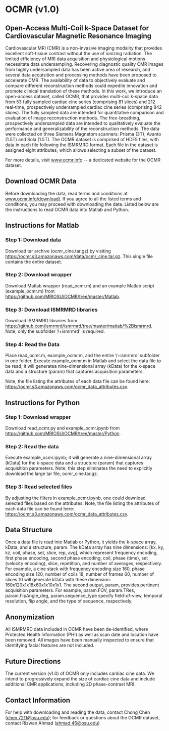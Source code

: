 # OCMR (v1.0) 
## Open-Access Multi-Coil k-Space Dataset for Cardiovascular Magnetic Resonance Imaging

Cardiovascular MRI (CMR) is a non-invasive imaging modality that provides excellent soft-tissue contrast without the use of ionizing radiation. The limited efficiency of MRI data acquisition and physiological motions necessitate data undersampling. Recovering diagnostic quality CMR images from highly undersampled data has been active area of research, and several data acquisition and processing methods have been proposed to accelerate CMR. The availability of data to objectively evaluate and compare different reconstruction methods could expedite innovation and promote clinical translation of these methods. In this work, we introduce an open-access dataset, called OCMR, that provides multi-coil k-space data from 53 fully sampled cardiac cine series (comprising 81 slices) and 212 real-time, prospectively undersampled cardiac cine series (comprising 842 slices). The fully sampled data are intended for quantitative comparison and evaluation of image reconstruction methods. The free-breathing, prospectively undersampled data are intended to qualitatively evaluate the performance and generalizability of the reconstruction methods. The data were collected on three Siemens Magnetom scanners: Prisma (3T), Avanto (1.5T) and Sola (1.5T). The OCMR dataset is comprised of HDF5 files, with data in each file following the ISMRMRD format. Each file in the dataset is assigned eight attributes, which allows selecting a subset of the dataset.

For more details, visit www.ocmr.info -- a dedicated website for the OCMR dataset.

## Download OCMR Data 
Before downloading the data, read terms and conditions at www.ocmr.info/download/. If you agree to all the listed terms and conditions, you may proceed with downloading the data. Listed below are the instructions to read OCMR data into Matlab and Python.

## Instructions for Matlab
### Step 1: Download data
Download tar archive (ocmr_cine.tar.gz) by visiting https://ocmr.s3.amazonaws.com/data/ocmr_cine.tar.gz. This single file contains the entire dataset.
### Step 2: Download wrapper
Download Matlab wrapper (read_ocmr.m) and an example Matlab script (example_ocmr.m) from https://github.com/MRIOSU/OCMR/tree/master/Matlab. 
### Step 3: Download ISMRMRD libraries
Download ISMRMRD libraries from https://github.com/ismrmrd/ismrmrd/tree/master/matlab/%2Bismrmrd. Note, only the subfolder ‘/+ismrmrd’ is required.
### Step 4: Read the Data
Place read_ocmr.m, example_ocmr.m, and the entire ‘/+ismrmrd’ subfolder in one folder. Execute example_ocmr.m in Matlab and select the data file to be read; it will generatea nine-dimensional array (kData) for the k-space data and a structure (param) that captures acquisition parameters.

Note, the file listing the attributes of each data file can be found here: https://ocmr.s3.amazonaws.com/ocmr_data_attributes.csv.

## Instructions for Python
### Step 1: Download wrapper
Download read_ocmr.py and example_ocmr.ipynb from https://github.com/MRIOSU/OCMR/tree/master/Python.
### Step 2: Read the data
Execute example_ocmr.ipynb; it will generate a nine-dimensional array (kData) for the k-space data and a structure (param) that captures acquisition parameters. Note, this step eliminates the need to explicitly download the large tar file, ocmr_cine.tar.gz.
### Step 3: Read selected files
By adjusting the filters in example_ocmr.ipynb, one could download selected files based on the attributes. Note, the file listing the attributes of each data file can be found here: https://ocmr.s3.amazonaws.com/ocmr_data_attributes.csv.

## Data Structure
Once a data file is read into Matlab or Python, it yields the k-space array, kData, and a structure, param. The kData array has nine dimensions: [kx, ky, kz, coil, phase, set, slice, rep, avg], which represent frequency encoding, first phase encoding, second phase encoding, coil, phase (time), set (velocity encoding), slice, repetition, and number of averages, respectively. For example, a cine stack with frequency encoding size 160, phase encoding size 120, number of coils 18, number of frames 60, number of slices 10 will generate kData with these dimension: 160x120x1x18x60x1x10x1x1. The second output, param, provides pertinent acquisition parameters. For example, param.FOV, param.TRes, param.flipAngle_deg, param.sequence_type specify field-of-view, temporal resolution, flip angle, and the type of sequence, respectively.

## Anonymization
All ISMRMRD data included in OCMR have been de-identified, where Protected Health Information (PHI) as well as scan date and location have been removed. All images have been manually inspected to ensure that identifying facial features are not included.

## Future Directions
The current version (v1.0) of OCMR only includes cardiac cine data. We intend to progressively expand the size of cardiac cine data and include additional CMR applications, including 2D phase-contrast MRI.

## Contact Information
For help with downloading and reading the data, contact Chong Chen (chen.7211@osu.edu); for feedback or questions about the OCMR dataset, contact Rizwan Ahmad (ahmad.46@osu.edu)
